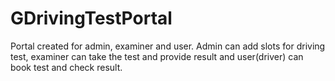 # GDrivingTestPortal
Portal created for admin, examiner and user. Admin can add slots for driving test, examiner can take the test and provide result and user(driver) can book test and check result.
